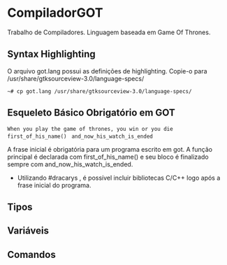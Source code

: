 CompiladorGOT
=============

Trabalho de Compiladores. Linguagem baseada em Game Of Thrones.

## Syntax Highlighting

O arquivo got.lang possui as definições de highlighting. Copie-o para /usr/share/gtksourceview-3.0/language-specs/

`~# cp got.lang /usr/share/gtksourceview-3.0/language-specs/`

## Esqueleto Básico Obrigatório em GOT

`When you play the game of thrones, you win or you die
`
`first_of_his_name()
`
`and_now_his_watch_is_ended
`

A frase inicial é obrigatória para um programa escrito em got. A função principal é declarada com first_of_his_name() e seu bloco é finalizado sempre com and_now_his_watch_is_ended.

+ Utilizando #dracarys <somelib>, é possível incluir bibliotecas C/C++ logo após a frase inicial do programa.


## Tipos


## Variáveis


## Comandos

